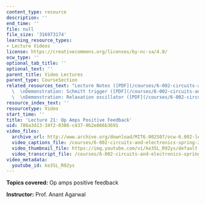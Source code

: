 ```yaml
---
content_type: resource
description: ''
end_time: ''
file: null
file_size: '316973174'
learning_resource_types:
- Lecture Videos
license: https://creativecommons.org/licenses/by-nc-sa/4.0/
ocw_type: ''
optional_tab_title: ''
optional_text: ''
parent_title: Video Lectures
parent_type: CourseSection
related_resources_text: "Lecture Notes ([PDF](/courses/6-002-circuits-and-electronics-spring-2007/resources/6002_l21))\
  \  \nDemonstration: Schmitt trigger ([PDF](/courses/6-002-circuits-and-electronics-spring-2007/resources/demo_21))\
  \  \nDemonstration: Relaxation oscillator ([PDF](/courses/6-002-circuits-and-electronics-spring-2007/resources/demo_21rp))"
resource_index_text: ''
resourcetype: Video
start_time: ''
title: 'Lecture 21: Op Amps Positive Feedback'
uid: 786a3d13-34f2-0386-c437-9b2e866b3691
video_files:
  archive_url: http://www.archive.org/download/MIT6.002S07/ocw-6.002-lec-mit-10250-25nov2003-220k.mp4
  video_captions_file: /courses/6-002-circuits-and-electronics-spring-2007/d0f992e0a99d535db27eb4408c004fbd_ke3SL_R92ys.vtt
  video_thumbnail_file: https://img.youtube.com/vi/ke3SL_R92ys/default.jpg
  video_transcript_file: /courses/6-002-circuits-and-electronics-spring-2007/611cea8b3c59b5f5eba5be0bd8ddb0ef_ke3SL_R92ys.pdf
video_metadata:
  youtube_id: ke3SL_R92ys
---
```


**Topics covered:** Op amps positive feedback

**Instructor:** Prof. Anant Agarwal

